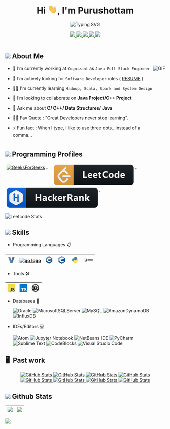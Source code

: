 <h1 align="center">Hi <img src="https://github.com/ABSphreak/ABSphreak/blob/master/gifs/Hi.gif" width="30px">, I'm Purushottam</h1>  
  
<div align="center">
  
![Typing SVG](https://readme-typing-svg.herokuapp.com?font=ROBOT&size=25&color=39FF14&background=000000&center=true&vCenter=true&width=490&lines=%3E+Welcome+to+my+GitHub+profile...!)

</div>

<p align='center'>
  <a href="https://www.linkedin.com/in/pk-bca/">
    <img src="https://img.shields.io/badge/linkedin-%230077B5.svg?&style=for-the-badge&logo=linkedin&logoColor=white" />
  </a>
  <a href="Pkr.bca@gmail.com">
   <img src="https://img.shields.io/badge/Gmail-D14836?style=for-the-badge&logo=gmail&logoColor=white" />
  </a>
  <a href="https://stackoverflow.com/users/14945674/purushottam/">
    <img src="https://img.shields.io/badge/Stack_Overflow-FE7A16?style=for-the-badge&logo=stack-overflow&logoColor=white" />
  </a>
  <a href="https://twitter.com/Puru_bca">
    <img src="https://img.shields.io/badge/Twitter-1DA1F2?style=for-the-badge&logo=twitter&logoColor=white" />
  </a>
  <a href="https://www.facebook.com/pkr.bca/">
    <img src="https://img.shields.io/badge/Facebook-1877F2?style=for-the-badge&logo=facebook&logoColor=white"/>
  </a>
<br> <br>
</p>

<!-- ABOUT ME -->
## <img src="https://c.tenor.com/NCRHhqkXrJYAAAAi/programmers-go-internet.gif" width="25">  <b>About Me</b>
<!-- RIGHT SIGHT PIC -->
<img align="right" height="265px" alt="GIF" src="https://i.pinimg.com/originals/e4/26/70/e426702edf874b181aced1e2fa5c6cde.gif" />

- 🔭 I’m currently working at ` Cognizant ` as ` Java Full Stack Engineer `  
                                             
- 🌱 I’m actively looking for `Software Developer` roles ( [RESUME](https://drive.google.com/file/d/1SSCRL05Wcka6zGZY8j7EQ1Dn4HmG1uX8/view) )

- 👨‍💻 I'm currently learning `Hadoop, 𝚂𝚌𝚊𝚕𝚊, 𝚂𝚙𝚊𝚛𝚔 and System Design`

- 👯 I’m looking to collaborate on **Java Project/C++ Project**

- 💬 Ask me about **C/ C++/ Data Structures/ Java**

- 💪🏼 Fav Quote : "Great Developers never stop learning".

- ⚡ Fun fact : When I type, I like to use three dots…instead of a comma...
#

## <img src="https://c.tenor.com/5ry-200hErMAAAAd/hacker-hacker-man.gif" width="25"> <b> Programming Profiles </b>

<p>
<!--<a href="https://www.codechef.com/users/abhimaira_10"><img src="https://raw.githubusercontent.com/AbhishekMaira10/AbhishekMaira10/master/Resources/svg/codechef.svg" alt="codechef" style="vertical-align:top; margin:4px"> </a> &nbsp; &nbsp; &nbsp;-->
<a href="https://auth.geeksforgeeks.org/user/purushottamkumar4"> <img src="https://user-images.githubusercontent.com/84143197/190622996-5906af45-3824-4c78-a1d8-fdc3e0de7f4b.png" alt="GeeksForGeeks" style=" border:1px; border-radius:2px; vertical-align:top; margin:4px"> </a> &nbsp;&nbsp;&nbsp;
<a href="https://leetcode.com/Pk_1998/"> <img src="https://raw.githubusercontent.com/AbhishekMaira10/AbhishekMaira10/master/Resources/svg/leetcode.svg" alt="leetcode" style="vertical-align:top; margin:4px">  </a>&nbsp;&nbsp;&nbsp;
<a href="https://www.hackerrank.com/Pkumar_98"> <img src="https://raw.githubusercontent.com/AbhishekMaira10/AbhishekMaira10/master/Resources/svg/hackerrank.svg" alt="hackerrank" style="vertical-align:top; margin:4px">  </a>&nbsp;&nbsp;&nbsp;
</p>

![Leetcode Stats](https://leetcard.jacoblin.cool/Pk_1998?theme=dark&hide=ranking&animation=false&cache=0)

## <img src="https://media2.giphy.com/media/QssGEmpkyEOhBCb7e1/giphy.gif?cid=ecf05e47a0n3gi1bfqntqmob8g9aid1oyj2wr3ds3mg700bl&rid=giphy.gif" width ="25"><b> Skills</b>

- Programming Languages 📋

| [<img src="https://raw.githubusercontent.com/github/explore/cfd26557025b2ccaa2d3d25f3e518e29ebea05c5/topics/v/v.png" alt="v logo" width="24">](https://vlang.io/)  | [<img src="https://raw.githubusercontent.com/Delta456/Delta456/master/img/golang.png" alt="go logo" width="38">](https://golang.org/)  | [<img src="https://raw.githubusercontent.com/github/explore/80688e429a7d4ef2fca1e82350fe8e3517d3494d/topics/cpp/cpp.png" alt="cpp logo" width="24">](https://isocpp.org/)  |  [<img src="https://raw.githubusercontent.com/github/explore/80688e429a7d4ef2fca1e82350fe8e3517d3494d/topics/c/c.png" alt="c logo" width="28">](http://www.open-std.org/jtc1/sc22/wg14/) |  [<img src="https://raw.githubusercontent.com/github/explore/80688e429a7d4ef2fca1e82350fe8e3517d3494d/topics/python/python.png" alt="python logo" width="28">](https://www.python.org/) | [<img src="https://raw.githubusercontent.com/github/explore/80688e429a7d4ef2fca1e82350fe8e3517d3494d/topics/bash/bash.png" alt="bash logo" width="28">](https://www.gnu.org/software/bash/)  |
|---|---|---|---|---|---|

- Tools 🛠️

| [<img src="https://raw.githubusercontent.com/github/explore/80688e429a7d4ef2fca1e82350fe8e3517d3494d/topics/javascript/javascript.png" alt="js logo" width="24">](https://developer.mozilla.org/en-US/docs/Web/JavaScript)  | [<img src="https://raw.githubusercontent.com/github/explore/80688e429a7d4ef2fca1e82350fe8e3517d3494d/topics/typescript/typescript.png" alt="ts logo" width="24">](https://www.typescriptlang.org/) |  [<img src="https://raw.githubusercontent.com/github/explore/80688e429a7d4ef2fca1e82350fe8e3517d3494d/topics/rust/rust.png" alt="rust logo" width="24">](https://www.rust-lang.org/)|
|---|---|---|
    
- Databases 💾

    ![Oracle](https://img.shields.io/badge/MariaDB-003545?style=for-the-badge&logo=mariadb&logoColor=white) 
    ![MicrosoftSQLServer](https://img.shields.io/badge/Microsoft%20SQL%20Sever-CC2927?style=for-the-badge&logo=microsoft%20sql%20server&logoColor=white) 
    ![MySQL](https://img.shields.io/badge/mysql-%2300f.svg?style=for-the-badge&logo=mysql&logoColor=white)
    ![AmazonDynamoDB](https://img.shields.io/badge/Amazon%20DynamoDB-4053D6?style=for-the-badge&logo=Amazon%20DynamoDB&logoColor=white) 
    ![InfluxDB](https://img.shields.io/badge/InfluxDB-22ADF6?style=for-the-badge&logo=InfluxDB&logoColor=white)     

- IDEs/Editors 💻

    ![Atom](https://img.shields.io/badge/Atom-%2366595C.svg?style=for-the-badge&logo=atom&logoColor=white)
    ![Jupyter Notebook](https://img.shields.io/badge/jupyter-%23FA0F00.svg?style=for-the-badge&logo=jupyter&logoColor=white)
    ![NetBeans IDE](https://img.shields.io/badge/NetBeansIDE-1B6AC6.svg?style=for-the-badge&logo=apache-netbeans-ide&logoColor=white)
    ![PyCharm](https://img.shields.io/badge/pycharm-143?style=for-the-badge&logo=pycharm&logoColor=black&color=black&labelColor=green)
    ![Sublime Text](https://img.shields.io/badge/sublime_text-%23575757.svg?style=for-the-badge&logo=sublime-text&logoColor=important)
    ![CodeBlocks](https://img.shields.io/badge/VIM-%2311AB00.svg?style=for-the-badge&logo=vim&logoColor=white)
    ![Visual Studio Code](https://img.shields.io/badge/Visual%20Studio%20Code-0078d7.svg?style=for-the-badge&logo=visual-studio-code&logoColor=white)
        
## 🖥 &nbsp;Past work

<div>
  <p align="center">
    	<a href="https://github.com/7oSkaaa/Strees_Testing">
      		<img src="https://github-readme-stats.vercel.app/api/pin/?username=7oSkaaa&repo=Strees_Testing&theme=tokyonight" alt="GitHub Stats" />
     </a>
    	<a href="https://github.com/7oSkaaa/Codeforces-Polygon-Template">
      		<img src="https://github-readme-stats.vercel.app/api/pin/?username=7oSkaaa&repo=Codeforces-Polygon-Template&theme=tokyonight" alt="GitHub Stats" />
    	</a>
		<a href="https://github.com/7oSkaaa/Sorting-Algorithms">
      		<img src="https://github-readme-stats.vercel.app/api/pin/?username=7oSkaaa&repo=Sorting-Algorithms&theme=tokyonight" alt="GitHub Stats" />
    	</a>
	<a href="https://github.com/7oSkaaa/board-link-generator">
      		<img src="https://github-readme-stats.vercel.app/api/pin/?username=7oSkaaa&repo=board-link-generator&theme=tokyonight" alt="GitHub Stats" />
    	</a>
	<a href="https://github.com/7oSkaaa/Tic-Tac-Toe-GUI">
      		<img src="https://github-readme-stats.vercel.app/api/pin/?username=7oSkaaa&repo=Tic-Tac-Toe-GUI&theme=tokyonight" alt="GitHub Stats" />
    	</a>
	<a href="https://github.com/7oSkaaa/PhoneBook-System">
      		<img src="https://github-readme-stats.vercel.app/api/pin/?username=7oSkaaa&repo=PhoneBook-System&theme=tokyonight" alt="GitHub Stats" />
    	</a>
	<a href="https://github.com/7oSkaaa/Codeforces-Sheet-Generator">
      		<img src="https://github-readme-stats.vercel.app/api/pin/?username=7oSkaaa&repo=Codeforces-Sheet-Generator&theme=tokyonight" alt="GitHub Stats" />
    	</a>
	<a href="https://github.com/7oSkaaa/CP-Calendar">
      		<img src="https://github-readme-stats.vercel.app/api/pin/?username=7oSkaaa&repo=CP-Calendar&theme=tokyonight" alt="GitHub Stats" />
    	</a>
  </p>
</div>

###

<!-- GITHUB STATS -->
## <img src = "https://user-images.githubusercontent.com/84143197/190625589-3b837d1e-dac1-4b56-ac84-ca3f5d94566f.gif" width = 25> <b>Github Stats</b>
| <a href="https://github.com/Purushottam-BCA/github-readme-stats"> <img height="137px" src="https://github-readme-stats.vercel.app/api?username=Purushottam-BCA&hide_title=true&hide_border=true&show_icons=true&include_all_commits=true&count_private=true&line_height=21&text_color=000&icon_color=000&bg_color=0,ea6161,ffc64d,fffc4d,52fa5a&theme=graywhite" /> </a> | <a href="https://github.com/Purushottam-BCA/github-readme-stats"> <img height="137px" src="https://github-readme-stats.vercel.app/api/top-langs/?username=Purushottam-BCA&hide_title=true&hide_border=true&show_icons=true&layout=compact&langs_count=6&exclude_repo=Python-Programs&text_color=000&icon_color=fff&bg_color=0,52fa5a,4dfcff,c64dff&theme=graywhite&hide=jupyter%20notebook,html,typescript,javascript,css" /></a> |
| ------------- | ------------- |
<img src="https://activity-graph.herokuapp.com/graph?username=Purushottam-BCA&bg_color=0f2d3d&color=1cadfb&line=1cadfb&point=1cadfb&area=true&hide_border=true">
